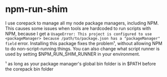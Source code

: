 # npm-run-shim
I use corepack to manage all my node package managers, including NPM. This causes some issues when tools are hardcoded to run scripts with NPM, because I get a `UsageError: This project is configured to use <packageManager> because /path/to/package.json has a "packageManager" field` error. Installing this package fixes the problem¹, without allowing NPM to do non-script-running things. You can also change what script runner is used by setting $NPM_RUN_SHIM_RUNNER in your environment.

¹ as long as your package manager's global bin folder is in $PATH before the corepack bin folder